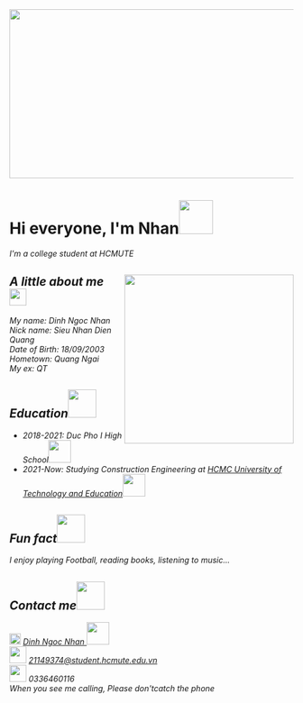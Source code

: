 <img src="https://mir-s3-cdn-cf.behance.net/project_modules/1400/fcabfa63230683.5aa9bd41653e3.gif" width="1000" height="300">
<h1>Hi everyone, I'm Nhan<img src="https://media.giphy.com/media/f3oXKfLFPCQxdLECS8/giphy.gif" width="60"></h1>
<p><em>I'm a college student at HCMUTE</p>
  <img align='right' src="https://user-images.githubusercontent.com/96874717/147762879-5ab215f9-c366-4152-ac7b-5dbc8e80ef1f.jpg" width="300">
<h2>A little about me <img src="https://media.giphy.com/media/mtAU9hD8qdrBC/giphy.gif" width="30"></h2>
  
<p><em>My name: Dinh Ngoc Nhan<br>Nick name: Sieu Nhan Dien Quang<br>Date of Birth: 18/09/2003<br>Hometown: Quang Ngai<br>My ex: QT</p>

  <h2> Education<img src="https://media.giphy.com/media/3hoLIVAJYkz6T0Ichp/giphy.gif" width="50"></h2>
  <ul>
    <li>2018-2021: Duc Pho I High School<img src="https://media.giphy.com/media/VHebWTW23zmWVuKy1H/giphy.gif" width="40"></li>
    <li>2021-Now: Studying Construction Engineering at <a href="https://hcmute.edu.vn/"> HCMC University of Technology and Education</a><img src="https://media.giphy.com/media/gk2X9kUjxCpjYE7hkc/giphy.gif" width="40"></li>
  </ul>

<h2>Fun fact<img src="https://media.giphy.com/media/VinEXyAS1EI1LUZdjl/giphy.gif" width="50"></h2> 
    <p> I enjoy playing Football, reading books, listening to music...</p>
<h2>Contact me<img src="https://media.giphy.com/media/huSIy3uZYfBw4/giphy.gif" width="50"></h2>
    <p><img src="https://media.giphy.com/media/uxPlGvoc1TlgPF0deH/giphy.gif" width="20" > <a href="https://www.facebook.com/troioi1234"> Dinh Ngoc Nhan </a><img src="https://media.giphy.com/media/dUHYpKpEpiLnCE6qBt/giphy.gif" width="40"><br><img src="https://media.giphy.com/media/KxlbRn0HuTW7gZID83/giphy.gif" width="30"> <a href="21149374@student.hcmute.edu.vn"> 21149374@student.hcmute.edu.vn</a><br><img src="https://media.giphy.com/media/yN4psF1lMgoaePuOyF/giphy.gif" width="30"> 0336460116<br><em>When you see me calling, Please don'tcatch the phone</p>
